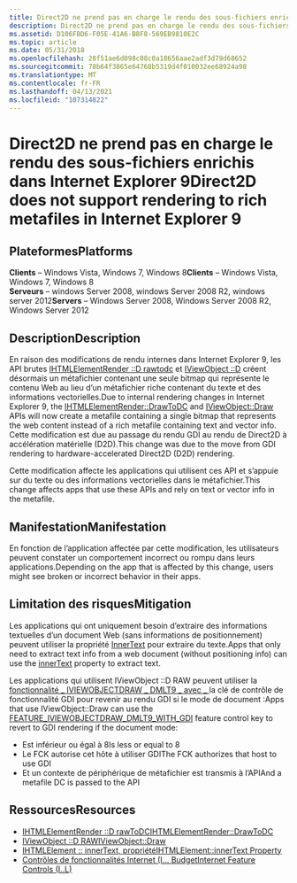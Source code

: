 ```yaml
---
title: Direct2D ne prend pas en charge le rendu des sous-fichiers enrichis dans Internet Explorer 9
description: Direct2D ne prend pas en charge le rendu des sous-fichiers enrichis dans Internet Explorer 9
ms.assetid: D106FBD6-F05E-41A6-B8F8-569EB9810E2C
ms.topic: article
ms.date: 05/31/2018
ms.openlocfilehash: 28f51ae6d098c08c0a18656aae2adf3d79d68652
ms.sourcegitcommit: 78b64f3865e64768b5319d4f010032ee68924a98
ms.translationtype: MT
ms.contentlocale: fr-FR
ms.lasthandoff: 04/13/2021
ms.locfileid: "107314822"
---
```

# <a name="direct2d-does-not-support-rendering-to-rich-metafiles-in-internet-explorer-9"></a><span data-ttu-id="a0322-103">Direct2D ne prend pas en charge le rendu des sous-fichiers enrichis dans Internet Explorer 9</span><span class="sxs-lookup"><span data-stu-id="a0322-103">Direct2D does not support rendering to rich metafiles in Internet Explorer 9</span></span>

## <a name="platforms"></a><span data-ttu-id="a0322-104">Plateformes</span><span class="sxs-lookup"><span data-stu-id="a0322-104">Platforms</span></span>

<span data-ttu-id="a0322-105">**Clients** – Windows Vista, Windows 7, Windows 8</span><span class="sxs-lookup"><span data-stu-id="a0322-105">**Clients** – Windows Vista, Windows 7, Windows 8</span></span>  
<span data-ttu-id="a0322-106">**Serveurs** – windows Server 2008, windows Server 2008 R2, windows server 2012</span><span class="sxs-lookup"><span data-stu-id="a0322-106">**Servers** – Windows Server 2008, Windows Server 2008 R2, Windows Server 2012</span></span>  




## <a name="description"></a><span data-ttu-id="a0322-107">Description</span><span class="sxs-lookup"><span data-stu-id="a0322-107">Description</span></span>

<span data-ttu-id="a0322-108">En raison des modifications de rendu internes dans Internet Explorer 9, les API brutes [IHTMLElementRender ::D rawtodc](/previous-versions/windows/internet-explorer/ie-developer/platform-apis/aa752273(v=vs.85)) et [IViewObject ::D](/windows/desktop/api/oleidl/nf-oleidl-iviewobject-draw) créent désormais un métafichier contenant une seule bitmap qui représente le contenu Web au lieu d’un métafichier riche contenant du texte et des informations vectorielles.</span><span class="sxs-lookup"><span data-stu-id="a0322-108">Due to internal rendering changes in Internet Explorer 9, the [IHTMLElementRender::DrawToDC](/previous-versions/windows/internet-explorer/ie-developer/platform-apis/aa752273(v=vs.85)) and [IViewObject::Draw](/windows/desktop/api/oleidl/nf-oleidl-iviewobject-draw) APIs will now create a metafile containing a single bitmap that represents the web content instead of a rich metafile containing text and vector info.</span></span> <span data-ttu-id="a0322-109">Cette modification est due au passage du rendu GDI au rendu de Direct2D à accélération matérielle (D2D).</span><span class="sxs-lookup"><span data-stu-id="a0322-109">This change was due to the move from GDI rendering to hardware-accelerated Direct2D (D2D) rendering.</span></span>

<span data-ttu-id="a0322-110">Cette modification affecte les applications qui utilisent ces API et s’appuie sur du texte ou des informations vectorielles dans le métafichier.</span><span class="sxs-lookup"><span data-stu-id="a0322-110">This change affects apps that use these APIs and rely on text or vector info in the metafile.</span></span>

## <a name="manifestation"></a><span data-ttu-id="a0322-111">Manifestation</span><span class="sxs-lookup"><span data-stu-id="a0322-111">Manifestation</span></span>

<span data-ttu-id="a0322-112">En fonction de l’application affectée par cette modification, les utilisateurs peuvent constater un comportement incorrect ou rompu dans leurs applications.</span><span class="sxs-lookup"><span data-stu-id="a0322-112">Depending on the app that is affected by this change, users might see broken or incorrect behavior in their apps.</span></span>

## <a name="mitigation"></a><span data-ttu-id="a0322-113">Limitation des risques</span><span class="sxs-lookup"><span data-stu-id="a0322-113">Mitigation</span></span>

<span data-ttu-id="a0322-114">Les applications qui ont uniquement besoin d’extraire des informations textuelles d’un document Web (sans informations de positionnement) peuvent utiliser la propriété [InnerText](/previous-versions/windows/internet-explorer/ie-developer/platform-apis/aa752299(v=vs.85)) pour extraire du texte.</span><span class="sxs-lookup"><span data-stu-id="a0322-114">Apps that only need to extract text info from a web document (without positioning info) can use the [innerText](/previous-versions/windows/internet-explorer/ie-developer/platform-apis/aa752299(v=vs.85)) property to extract text.</span></span>

<span data-ttu-id="a0322-115">Les applications qui utilisent IViewObject ::D RAW peuvent utiliser la [fonctionnalité \_ IVIEWOBJECTDRAW \_ DMLT9 \_ avec \_ ](/previous-versions/windows/internet-explorer/ie-developer/general-info/ee330732(v=vs.85)) la clé de contrôle de fonctionnalité GDI pour revenir au rendu GDI si le mode de document :</span><span class="sxs-lookup"><span data-stu-id="a0322-115">Apps that use IViewObject::Draw can use the [FEATURE\_IVIEWOBJECTDRAW\_DMLT9\_WITH\_GDI](/previous-versions/windows/internet-explorer/ie-developer/general-info/ee330732(v=vs.85)) feature control key to revert to GDI rendering if the document mode:</span></span>

-   <span data-ttu-id="a0322-116">Est inférieur ou égal à 8</span><span class="sxs-lookup"><span data-stu-id="a0322-116">Is less or equal to 8</span></span>
-   <span data-ttu-id="a0322-117">Le FCK autorise cet hôte à utiliser GDI</span><span class="sxs-lookup"><span data-stu-id="a0322-117">The FCK authorizes that host to use GDI</span></span>
-   <span data-ttu-id="a0322-118">Et un contexte de périphérique de métafichier est transmis à l’API</span><span class="sxs-lookup"><span data-stu-id="a0322-118">And a metafile DC is passed to the API</span></span>

## <a name="resources"></a><span data-ttu-id="a0322-119">Ressources</span><span class="sxs-lookup"><span data-stu-id="a0322-119">Resources</span></span>

-   <span data-ttu-id="a0322-120">[IHTMLElementRender ::D rawToDC](/previous-versions/windows/internet-explorer/ie-developer/platform-apis/aa752273(v=vs.85))</span><span class="sxs-lookup"><span data-stu-id="a0322-120">[IHTMLElementRender::DrawToDC](/previous-versions/windows/internet-explorer/ie-developer/platform-apis/aa752273(v=vs.85))</span></span>
-   [<span data-ttu-id="a0322-121">IViewObject ::D RAW</span><span class="sxs-lookup"><span data-stu-id="a0322-121">IViewObject::Draw</span></span>](/windows/win32/api/oleidl/nf-oleidl-iviewobject-draw)
-   <span data-ttu-id="a0322-122">[IHTMLElement :: innerText, propriété](/previous-versions/windows/internet-explorer/ie-developer/platform-apis/aa752299(v=vs.85))</span><span class="sxs-lookup"><span data-stu-id="a0322-122">[IHTMLElement::innerText Property](/previous-versions/windows/internet-explorer/ie-developer/platform-apis/aa752299(v=vs.85))</span></span>
-   <span data-ttu-id="a0322-123">[Contrôles de fonctionnalités Internet (I... Budget](/previous-versions/windows/internet-explorer/ie-developer/general-info/ee330732(v=vs.85))</span><span class="sxs-lookup"><span data-stu-id="a0322-123">[Internet Feature Controls (I..L)](/previous-versions/windows/internet-explorer/ie-developer/general-info/ee330732(v=vs.85))</span></span>

 

 
